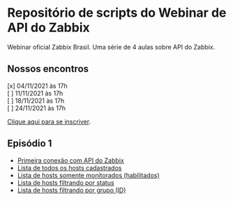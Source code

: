 # Repositório de scripts do Webinar de API do Zabbix

Webinar oficial Zabbix Brasil.
Uma série de 4 aulas sobre API do Zabbix.

## Nossos encontros

[x] 04/11/2021 às 17h  
[ ] 11/11/2021 às 17h  
[ ] 18/11/2021 às 17h  
[ ] 24/11/2021 às 17h  

[Clique aqui para se inscriver](https://bit.ly/2Z2Ipj2). 

## Episódio 1

- [Primeira conexão com API do Zabbix](00_primeira_conexao.py)
- [Lista de todos os hosts cadastrados](01_hosts_monitorados_todos.py)
- [Lista de hosts somente monitorados (habilitados)](01_hosts_monitorados_filtro_padrao_monitored_hosts.py)
- [Lista de hosts filtrando por status](01_hosts_monitorados_filtro_status.py)
- [Lista de hosts filtrando por grupo (ID)](01_hosts_monitorados_filtro_padrao_groupids.py)
